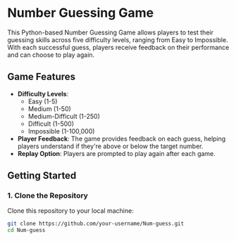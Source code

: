 # Number Guessing Game

This Python-based Number Guessing Game allows players to test their guessing skills across five difficulty levels, ranging from Easy to Impossible. With each successful guess, players receive feedback on their performance and can choose to play again.

## Game Features
- **Difficulty Levels**:
  - Easy (1-5)
  - Medium (1-50)
  - Medium-Difficult (1-250)
  - Difficult (1-500)
  - Impossible (1-100,000)
- **Player Feedback**: The game provides feedback on each guess, helping players understand if they're above or below the target number.
- **Replay Option**: Players are prompted to play again after each game.

## Getting Started

### 1. Clone the Repository
Clone this repository to your local machine:
```bash
git clone https://github.com/your-username/Num-guess.git
cd Num-guess
